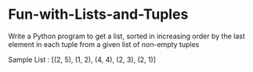 # Fun-with-Lists-and-Tuples

Write a Python program to get a list, sorted in increasing order by the last element in each tuple from a given list of non-empty tuples


Sample List : [(2, 5), (1, 2), (4, 4), (2, 3), (2, 1)]
